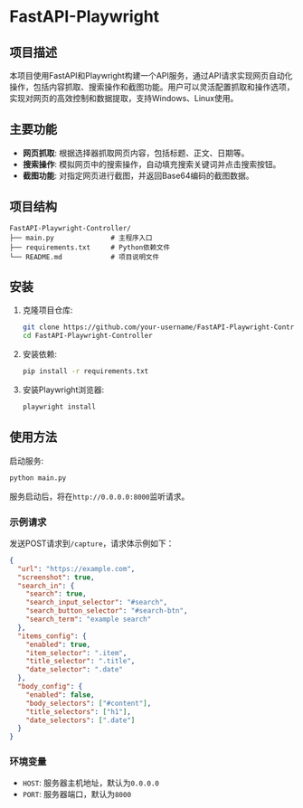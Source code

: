 # FastAPI-Playwright

## 项目描述

本项目使用FastAPI和Playwright构建一个API服务，通过API请求实现网页自动化操作，包括内容抓取、搜索操作和截图功能。用户可以灵活配置抓取和操作选项，实现对网页的高效控制和数据提取，支持Windows、Linux使用。

## 主要功能

- **网页抓取**: 根据选择器抓取网页内容，包括标题、正文、日期等。
- **搜索操作**: 模拟网页中的搜索操作，自动填充搜索关键词并点击搜索按钮。
- **截图功能**: 对指定网页进行截图，并返回Base64编码的截图数据。

## 项目结构

```
FastAPI-Playwright-Controller/
├── main.py              # 主程序入口
├── requirements.txt     # Python依赖文件
└── README.md            # 项目说明文件
```

## 安装

1. 克隆项目仓库:
    ```sh
    git clone https://github.com/your-username/FastAPI-Playwright-Controller.git
    cd FastAPI-Playwright-Controller
    ```

2. 安装依赖:
    ```sh
    pip install -r requirements.txt
    ```

3. 安装Playwright浏览器:
    ```sh
    playwright install
    ```

## 使用方法

启动服务:
```sh
python main.py
```

服务启动后，将在`http://0.0.0.0:8000`监听请求。

### 示例请求

发送POST请求到`/capture`，请求体示例如下：
```json
{
  "url": "https://example.com",
  "screenshot": true,
  "search_in": {
    "search": true,
    "search_input_selector": "#search",
    "search_button_selector": "#search-btn",
    "search_term": "example search"
  },
  "items_config": {
    "enabled": true,
    "item_selector": ".item",
    "title_selector": ".title",
    "date_selector": ".date"
  },
  "body_config": {
    "enabled": false,
    "body_selectors": ["#content"],
    "title_selectors": ["h1"],
    "date_selectors": [".date"]
  }
}
```

### 环境变量

- `HOST`: 服务器主机地址，默认为`0.0.0.0`
- `PORT`: 服务器端口，默认为`8000`

